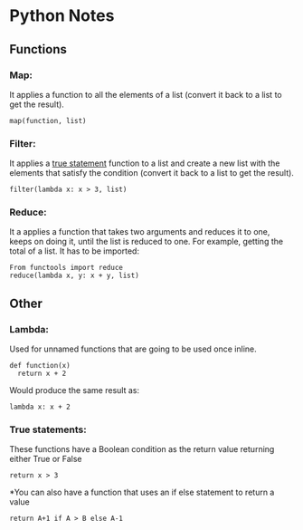 # Python Notes

## Functions

### Map:
It applies a function to all the elements of a list (convert it back to a list to get the result).
```
map(function, list)
```
### Filter:
It applies a [true statement](#true-statement) function to a list and create a new list with the elements that satisfy the condition (convert it back to a list to get the result).
```
filter(lambda x: x > 3, list)
```
### Reduce:
It a applies a function that takes two arguments and reduces it to one, keeps on doing it, until the list is reduced to one. For example, getting the total of a list. It has to be imported:
```
From functools import reduce
reduce(lambda x, y: x + y, list)
```

## Other

### Lambda:
Used for unnamed functions that are going to be used once inline.
```
def function(x)
  return x + 2
```
Would produce the same result as:
```
lambda x: x + 2
```
### <a name="true-statement"></a> True statements:
These functions have a Boolean condition as the return value returning either True or False
```
return x > 3
```
\*You can also have a function that uses an if else statement to return a value
```
return A+1 if A > B else A-1
```
